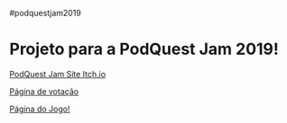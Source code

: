 #podquestjam2019

# Projeto para a PodQuest Jam 2019!

[PodQuest Jam Site Itch.io](https://itch.io/jam/podquestjam2019)

[Página de votação](https://itch.io/jam/podquestjam2019/rate/483000)

[Página do Jogo!](https://nartojunior.itch.io/game-to-podquest-jam)
